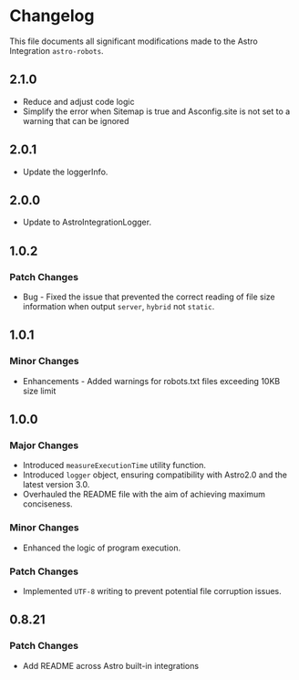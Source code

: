 # Changelog

This file documents all significant modifications made to the Astro Integration `astro-robots`.

## 2.1.0

- Reduce and adjust code logic
- Simplify the error when Sitemap is true and Asconfig.site is not set to a warning that can be ignored

## 2.0.1

- Update the loggerInfo.

## 2.0.0

- Update to AstroIntegrationLogger.

## 1.0.2

### Patch Changes

- Bug - Fixed the issue that prevented the correct reading of file size information when output `server`, `hybrid` not `static`.

## 1.0.1

### Minor Changes

- Enhancements - Added warnings for robots.txt files exceeding 10KB size limit

## 1.0.0

### Major Changes

- Introduced `measureExecutionTime` utility function.
- Introduced `logger` object, ensuring compatibility with Astro2.0 and the latest version 3.0.
- Overhauled the README file with the aim of achieving maximum conciseness.

### Minor Changes

- Enhanced the logic of program execution.

### Patch Changes

- Implemented `UTF-8` writing to prevent potential file corruption issues.

## 0.8.21

### Patch Changes

- Add README across Astro built-in integrations
